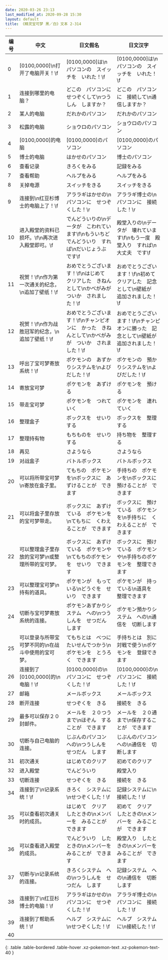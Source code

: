 ```yaml
---
date: 2020-03-26 23:13
last_modified_at: 2020-09-28 15:30
layout: default
title: 《精灵宝可梦 黑／白》文本 2-314
---
```

| 编号 | 中文 | 日文假名 | 日文汉字 |
| ---- | ---- | ---- | --- |
| 0 | [0100,0000]\n打开了电脑开关！\f | [0100,0000]は\nパソコンの　スイッチを　いれた！\f | [0100,0000]は\nパソコンの　スイッチを　いれた！\f |
| 1 | 连接到哪里的电脑？ | どこの　パソコンに　せつぞくして\nつうしん　しますか？ | どこの　パソコンに　接続して\n通信しますか？ |
| 2 | 某人的电脑 | だれかのパソコン | だれかのパソコン |
| 3 | 松露的电脑 | ショウロのパソコン | ショウロのパソコン |
| 4 | [0100,0000]的电脑 | [0100,0000]のパソコン | [0100,0000]のパソコン |
| 5 | 博士的电脑 | はかせのパソコン | 博士のパソコン |
| 6 | 查看记录 | きろくをみる | 記録をみる |
| 7 | 查看帮助 | ヘルプをみる | ヘルプをみる |
| 8 | 关掉电源 | スイッチをきる | スイッチをきる |
| 9 | 连接到\n红豆杉博士的电脑上了！\f | アララギはかせの\nパソコンに　せつぞくした！\r | アララギ博士の\nパソコンに　接続した！\r |
| 10 | 进入殿堂的资料已损坏。\f\n再次进入殿堂即可。\f | でんどういりの\nデータが　こわれています\f\nもういちど　でんどういり　すれば\nだいじょうぶ　です\f | 殿堂入りの\nデータが　壊れています\f\nもう一度　殿堂入り　すれば\n大丈夫　です\f |
| 11 | 祝贺！\f\n作为第一次通关的纪念，\n追加了壁纸！\f | おめでとうございます！\f\nはじめて　クリアした　きねんとして\nかべがみが　ついか　されました！\f | おめでとうございます！\f\n初めて　クリアした　記念として\n壁紙が　追加されました！\f |
| 12 | 祝贺！\f\n作为战胜冠军的纪念，\n追加了壁纸！\f | おめでとうございます！\f\nチャンピオンに　かった　きねんとして\nかべがみが　ついか　されました！\f | おめでとうございます！\f\nチャンピオンに勝った　記念として\n壁紙が　追加されました！\f |
| 13 | 呼出了宝可梦寄放系统！\f | ポケモンの　あずかりシステムを\nよびだした！\f | ポケモンの　預かりシステムを\nよびだした！\f |
| 14 | 寄放宝可梦 | ポケモンを　あずける | ポケモンを　預ける |
| 15 | 带走宝可梦 | ポケモンを　つれていく | ポケモンを　連れていく |
| 16 | 整理盒子 | ボックスを　せいりする | ボックスを　整理する |
| 17 | 整理持有物 | もちものを　せいりする | 持ち物を　整理する |
| 18 | 再见 | さようなら | さようなら |
| 19 | 对战盒子 | バトルボックス | バトルボックス |
| 20 | 可以将所带宝可梦\n寄放在盒子里。 | てもちの　ポケモンを\nボックスに　あずけることが　できます | 手持ちの　ポケモンを\nボックスに　預けることが　できます |
| 21 | 可以将盒子里存放的宝可梦带走。 | ボックスに　あずけている　ポケモンを\nてもちに　くわえることが　できます | ボックスに　預けている　ポケモンを\n手持ちに　くわえることが　できます |
| 22 | 可以整理盒子里存放的宝可梦\n或整理所带的宝可梦。 | ボックスに　あずけている　ポケモンや\nてもちのポケモンを　せいり　できます | ボックスに　預けている　ポケモンや\n手持ちのポケモンを　整理できます |
| 23 | 可以整理宝可梦\n持有的道具。 | ポケモンが　もっている\nどうぐを　せいり　できます | ポケモンが　持っている\n道具を　整理できます |
| 24 | 切断与宝可梦寄放系统的连接。 | ポケモンあずかりシステム　への\nつうしんを　せつだん　します | ポケモン預かりシステム　への\n通信を　切断します |
| 25 | 可以登录与所带宝可梦不同的\n在战斗中使用的宝可梦。 | てもちとは　べつに　たいせんでつかう\nポケモンを　とうろく　できます | 手持ちとは　別に　対戦で使う\nポケモンを　登録できます |
| 26 | 连接到了[0100,0000]的\n电脑！\f | [0100,0000]の\nパソコンに　せつぞくした！\f | [0100,0000]の\nパソコンに　接続した！\f |
| 27 | 邮箱 | メールボックス | メールボックス |
| 28 | 断开连接 | せつぞくを　きる | 接続を　きる |
| 29 | 最多可以保存２０封邮件。 | メールを　２０つう　まで\nほぞん　することが　できます | メールを　２０通　まで\n保存することが　できます |
| 30 | 切断与自己电脑的连接。 | じぶんのパソコン　への\nつうしんを　せつだん　します | じぶんのパソコン　への\n通信を　切断します |
| 31 | 初次通关 | はじめてのクリア | 初めてのクリア |
| 32 | 进入殿堂 | でんどういり | 殿堂入り |
| 33 | 切断连接 | せつぞくを　きる | 接続を　きる |
| 34 | 连接到了\n记录系统！\f | きろく　システムに\nせつぞくした！\f | 記録システムに\n接続した！\f |
| 35 | 可以查看初次通关时的成员。 | はじめて　クリア　したときの\nメンバーを　みることが　できます | 初めて　クリア　したときの\nメンバーを　みることが　できます |
| 36 | 可以查看进入殿堂的成员。 | でんどういり　したときの\nメンバーを　みることが　できます | 殿堂入り　したときの\nメンバーを　みることが　できます |
| 37 | 切断与\n记录系统的连接。 | きろくシステム　への\nつうしんを　せつだん　します | 記録システム　への\n通信を　切断します |
| 38 | 连接到了\n红豆杉博士的电脑！\f | アララギはかせの\nパソコンに　せつぞくした！\f | アララギ博士の\nパソコンに　接続した！\f |
| 39 | 连接到了帮助系统！\f | ヘルプ　システムに\nせつぞくした！\f | ヘルプ　システムに\n接続した！\f |
| 40 | 　 | 　 | 　 |
{: .table .table-bordered .table-hover .xz-pokemon-text .xz-pokemon-text-40 }